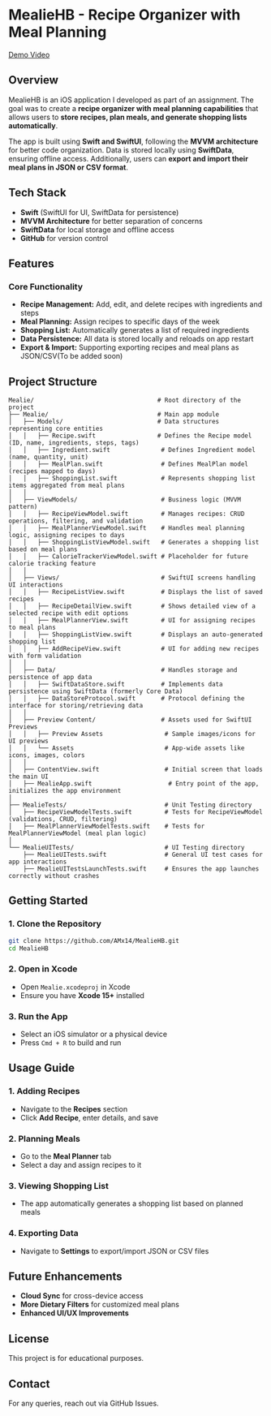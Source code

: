 # MealieHB - Recipe Organizer with Meal Planning  
[Demo Video](https://drive.google.com/file/d/1Qe-yq_Mj1_QwmTXcrGsJDYQp3ETzhtsf/view?usp=sharing)  

## Overview  

MealieHB is an iOS application I developed as part of an assignment. The goal was to create a **recipe organizer with meal planning capabilities** that allows users to **store recipes, plan meals, and generate shopping lists automatically**.  

The app is built using **Swift and SwiftUI**, following the **MVVM architecture** for better code organization. Data is stored locally using **SwiftData**, ensuring offline access. Additionally, users can **export and import their meal plans in JSON or CSV format**.  

## Tech Stack  

- **Swift** (SwiftUI for UI, SwiftData for persistence)  
- **MVVM Architecture** for better separation of concerns  
- **SwiftData** for local storage and offline access  
- **GitHub** for version control  

## Features  

### Core Functionality  
- **Recipe Management:** Add, edit, and delete recipes with ingredients and steps  
- **Meal Planning:** Assign recipes to specific days of the week  
- **Shopping List:** Automatically generates a list of required ingredients  
- **Data Persistence:** All data is stored locally and reloads on app restart  
- **Export & Import:** Supporting exporting recipes and meal plans as JSON/CSV(To be added soon) 

## Project Structure

```
Mealie/                                  # Root directory of the project
├── Mealie/                              # Main app module
│   ├── Models/                          # Data structures representing core entities
│   │   ├── Recipe.swift                 # Defines the Recipe model (ID, name, ingredients, steps, tags)
│   │   ├── Ingredient.swift              # Defines Ingredient model (name, quantity, unit)
│   │   ├── MealPlan.swift                # Defines MealPlan model (recipes mapped to days)
│   │   ├── ShoppingList.swift            # Represents shopping list items aggregated from meal plans
│   │
│   ├── ViewModels/                       # Business logic (MVVM pattern)
│   │   ├── RecipeViewModel.swift         # Manages recipes: CRUD operations, filtering, and validation
│   │   ├── MealPlannerViewModel.swift    # Handles meal planning logic, assigning recipes to days
│   │   ├── ShoppingListViewModel.swift   # Generates a shopping list based on meal plans
│   │   ├── CalorieTrackerViewModel.swift # Placeholder for future calorie tracking feature
│   │
│   ├── Views/                            # SwiftUI screens handling UI interactions
│   │   ├── RecipeListView.swift          # Displays the list of saved recipes
│   │   ├── RecipeDetailView.swift        # Shows detailed view of a selected recipe with edit options
│   │   ├── MealPlannerView.swift         # UI for assigning recipes to meal plans
│   │   ├── ShoppingListView.swift        # Displays an auto-generated shopping list
│   │   ├── AddRecipeView.swift           # UI for adding new recipes with form validation
│   │
│   ├── Data/                             # Handles storage and persistence of app data
│   │   ├── SwiftDataStore.swift          # Implements data persistence using SwiftData (formerly Core Data)
│   │   ├── DataStoreProtocol.swift       # Protocol defining the interface for storing/retrieving data
│   │
│   ├── Preview Content/                  # Assets used for SwiftUI Previews
│   │   ├── Preview Assets                 # Sample images/icons for UI previews
│   │   └── Assets                         # App-wide assets like icons, images, colors
│   │
│   ├── ContentView.swift                  # Initial screen that loads the main UI
│   ├── MealieApp.swift                     # Entry point of the app, initializes the app environment
│
├── MealieTests/                           # Unit Testing directory
│   ├── RecipeViewModelTests.swift         # Tests for RecipeViewModel (validations, CRUD, filtering)
│   ├── MealPlannerViewModelTests.swift    # Tests for MealPlannerViewModel (meal plan logic)
│
└── MealieUITests/                         # UI Testing directory
    ├── MealieUITests.swift                # General UI test cases for app interactions
    ├── MealieUITestsLaunchTests.swift     # Ensures the app launches correctly without crashes

```

## Getting Started

### 1. Clone the Repository
```bash
git clone https://github.com/AMx14/MealieHB.git
cd MealieHB
```

### 2. Open in Xcode
- Open `Mealie.xcodeproj` in Xcode
- Ensure you have **Xcode 15+** installed

### 3. Run the App
- Select an iOS simulator or a physical device
- Press `Cmd + R` to build and run

## Usage Guide

### 1. Adding Recipes
- Navigate to the **Recipes** section
- Click **Add Recipe**, enter details, and save

### 2. Planning Meals
- Go to the **Meal Planner** tab
- Select a day and assign recipes to it

### 3. Viewing Shopping List
- The app automatically generates a shopping list based on planned meals

### 4. Exporting Data
- Navigate to **Settings** to export/import JSON or CSV files

## Future Enhancements

- **Cloud Sync** for cross-device access
- **More Dietary Filters** for customized meal plans
- **Enhanced UI/UX Improvements**

## License
This project is for educational purposes.

## Contact
For any queries, reach out via GitHub Issues.
